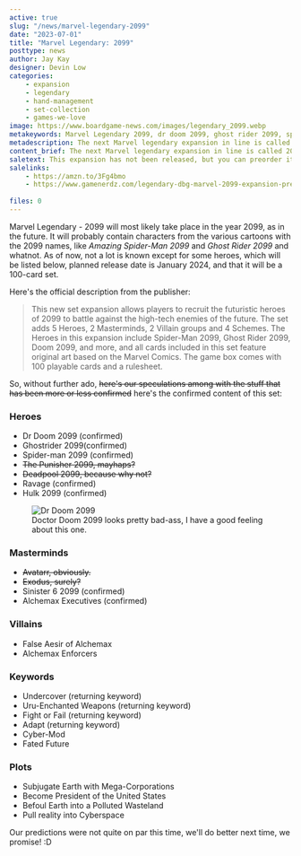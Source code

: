 ```yaml
---
active: true
slug: "/news/marvel-legendary-2099"
date: "2023-07-01"
title: "Marvel Legendary: 2099"
posttype: news
author: Jay Kay
designer: Devin Low
categories: 
    - expansion
    - legendary
    - hand-management
    - set-collection
    - games-we-love
image: https://www.boardgame-news.com/images/legendary_2099.webp
metakeywords: Marvel Legendary 2099, dr doom 2099, ghost rider 2099, spiderman 2099
metadescription: The next Marvel legendary expansion in line is called 2099, and includes new heroes like Ghost Rider 2099 and Dr Doom 2099!
content_brief: The next Marvel legendary expansion in line is called 2099, and will not very suprisingly take place in the future. The set will hold futuristic version of Spiderman, Ghost rider, and Dr Doom, among others.
saletext: This expansion has not been released, but you can preorder it at GameNerdz for 20 dollars.
salelinks: 
    - https://amzn.to/3Fg4bmo
    - https://www.gamenerdz.com/legendary-dbg-marvel-2099-expansion-preorder?aff=34
   
files: 0
---
```

Marvel Legendary - 2099 will most likely take place in the year 2099, as in the future. It will probably contain characters from the various cartoons with the 2099 names, like *Amazing Spider-Man 2099* and *Ghost Rider 2099* and whatnot. As of now, not a lot is known except for some heroes, which will be listed below, planned release date is January 2024, and that it will be a 100-card set.  

Here's the official description from the publisher:  

<blockquote class="blockquote">
This new set expansion allows players to recruit the futuristic heroes of 2099 to battle against the high-tech enemies of the future. The set adds 5 Heroes, 2 Masterminds, 2 Villain groups and 4 Schemes. The Heroes in this expansion include Spider-Man 2099, Ghost Rider 2099, Doom 2099, and more, and all cards included in this set feature original art based on the Marvel Comics. The game box comes with 100 playable cards and a rulesheet.
</blockquote>

So, without further ado, ~~here's our speculations among with the stuff that has been more or less confirmed~~ here's the confirmed content of this set:

 ### Heroes
 - Dr Doom 2099 (confirmed)
 - Ghostrider 2099(confirmed)
 - Spider-man 2099 (confirmed)
 - ~~The Punisher 2099, mayhaps?~~
 - ~~Deadpool 2099, because why not?~~
 - Ravage (confirmed)
 - Hulk 2099 (confirmed)

<figure class="figure">
    <img class="image fluid" alt="Dr Doom 2099" src="https://www.boardgame-news.com/images/dr_doom_2009.webp" >
    </img>
    <figcaption class="figcaption">Doctor Doom 2099 looks pretty bad-ass, I have a good feeling about this one.</figcaption>
</figure>

 ### Masterminds
 - ~~Avatarr, obviously.~~
 - ~~Exodus, surely?~~
 - Sinister 6 2099 (confirmed)
 - Alchemax Executives (confirmed)

### Villains
- False Aesir of Alchemax
- Alchemax Enforcers

### Keywords
- Undercover (returning keyword)
- Uru-Enchanted Weapons (returning keyword)
- Fight or Fail (returning keyword)
- Adapt (returning keyword)
- Cyber-Mod
- Fated Future

### Plots
- Subjugate Earth with Mega-Corporations
- Become President of the United States
- Befoul Earth into a Polluted Wasteland
- Pull reality into Cyberspace

Our predictions were not quite on par this time, we'll do better next time, we promise! :D